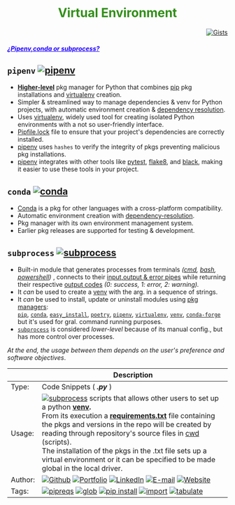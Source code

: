 <h1><div align="center"><font color= '#318f17'><b> Virtual Environment </b></font></div></h1>
<div align="right"> 

[![Gists](https://img.shields.io/badge/Gists-Environment-010b38?style=square&logo=github&*logoColor*=black)](https://gist.github.com/EstebanMqz/f30253a8bf8cb50b4510aa8bda10bf7c) </div>

<h4><font color= '#1e00ff'><i><u> ¿Pipenv,conda or subprocess? </u></i></font></h4>

## `pipenv` [![pipenv](https://img.shields.io/badge/pipenv-v2023.7.11-blue?style=flat)](https://pypi.org/project/pipenv/)

- <b><u>Higher-level</b></u> pkg manager for Python that combines [pip](https://pypi.org/project/pip/) pkg installations and [virtualenv](https://virtualenv.pypa.io/en/latest/) creation.
- Simpler & streamlined way to manage dependencies & venv for Python projects, with automatic environment creation & [dependency resolution](https://rubygems-gems.readthedocs.io/projects/pipy/en/stable/topics/more-dependency-resolution/?highlight=dependency%20resolution).
- Uses [virtualenv](https://virtualenv.pypa.io/en/latest/), widely used tool for creating isolated Python environments with a not so  user-friendly interface.
- [Pipfile.lock](https://pipenv.pypa.io/en/latest/basics/#pipfile-lock) file to ensure that your project's dependencies are correctly installed.
- [pipenv](https://pipenv.pypa.io/en/latest/) uses `hashes` to verify the integrity of pkgs preventing malicious pkg installations.
- [pipenv](https://pipenv.pypa.io/en/latest/) integrates with other tools like [pytest](https://docs.pytest.org/en/latest/), [flake8](https://flake8.pycqa.org/en/latest/), and [black](https://black.readthedocs.io/en/stable/), making it easier to use these tools in your project.

## `conda` [![conda](https://img.shields.io/badge/conda-v4.10.3-darkgreen?style=flat)](https://docs.conda.io/en/latest/)
- [Conda](https://docs.conda.io/en/latest/) is a pkg for other languages with a cross-platform compatibility.
- Automatic environment creation with [dependency-resolution](https://rubygems-gems.readthedocs.io/projects/pipy/en/stable/topics/more-dependency-resolution/?highlight=dependency%20resolution).
- Pkg manager with its own environment management system.
- Earlier pkg releases are supported for testing & development.

## `subprocess` [![subprocess](https://img.shields.io/badge/subprocess-builtin_module-black?style=flat)](https://docs.python.org/3/library/subprocess.html)

- Built-in module that generates processes from terminals <i>([cmd](https://en.wikipedia.org/wiki/Cmd.exe), [bash](https://github.com/EstebanMqz/Git-Basic-Commands), [powershell](https://learn.microsoft.com/en-us/powershell/)) </i> , connects to their [input,output & error pipes](https://docs.python.org/3/library/subprocess.html#subprocess.Popen) while returning their respective [output codes](https://docs.python.org/3/library/subprocess.html#subprocess.CompletedProcess) <i>(0: success, 1: error, 2: warning).</i>
- It <i>can</i> be used to create a [venv](https://docs.python.org/3/library/subprocess.html) with the arg. in a sequence of strings.
- It <i>can</i> be used to install, update or uninstall modules using [pkg managers](https://en.wikipedia.org/wiki/Package_manager):<br>
[`pip`](https://pypi.org/project/pip/), [`conda`](https://docs.conda.io/en/latest/), [`easy_install`](https://setuptools.pypa.io/en/latest/), [`poetry`](https://python-poetry.org/docs/), [`pipenv`](https://pipenv.pypa.io/en/latest/), [`virtualenv`](https://virtualenv.pypa.io/en/latest/), [`venv`](https://docs.python.org/3/library/venv.html), [`conda-forge`](https://conda-forge.org/docs/) but it's used for gral. command running purposes.
- [`subprocess`](https://docs.python.org/3/library/subprocess.html) is considered <i>lower-level</i> because of its manual config., but has more control over processes. <br>

<i>At the end, the usage between them depends on the user's preference and software objectives</i>.

|                                 | Description                                         |
| ------------------------------------------ | ---------------------------------------- |
| Type: | Code Snippets  ( ***.py***  )  |
| Usage: | [![subprocess](https://img.shields.io/badge/subprocess-builtin_module-black?style=flat)](https://docs.python.org/3/library/subprocess.html) scripts that allows other users to set up a python <b>[venv](https://docs.python.org/3/library/venv.html).</b><br> From its execution a <b>[requirements.txt](https://pip.pypa.io/en/stable/reference/requirements-file-format/)</b> file containing the pkgs and versions in the repo will be created by reading through repository's source files in [cwd](https://en.wikipedia.org/wiki/Working_directory#:~:text=In%20computing%2C%20the%20working%20directory,function%2C%20or%20just%20current%20directory.) (scripts). <br> The installation of the pkgs in the .txt file sets up a virtual environment or it can be specified to be made global in the local driver.|
| Author: | [![Github](https://img.shields.io/badge/EstebanMqz-000000?style=square&logo=github&logoColor=white)](https://github.com/EstebanMqz) [![Portfolio](https://img.shields.io/badge/Github-Portfolio-010b38?style=square&logo=github&logoColor=black)](https://estebanmqz.github.io/Portfolio/) [![LinkedIn](https://img.shields.io/badge/LinkedIn-041a80?style=square&logo=linkedin&logoColor=white)](https://www.linkedin.com/in/esteban-m65381722210212839/)  [![E-mail](https://img.shields.io/badge/Business-Mail-052ce6?style=square&logo=mail&logoColor=white)](mailto:esteban@esteban.com) [![Website](https://img.shields.io/badge/Website-ffffff?style=square&logo=opera&logoColor=red)](https://estebanmqz.com) |
| Tags: | [![pipreqs](https://img.shields.io/badge/pipreqs-0.4.13-blue.svg)](https://pypi.org/project/pipreqs/) [![glob](https://img.shields.io/badge/glob-2.0.7-blue.svg)](https://docs.python.org/3/library/glob.html) [![pip install](https://img.shields.io/badge/pip_install-20.3.4-blue.svg)](https://pip.pypa.io/en/stable/cli/pip_install/) [![import](https://img.shields.io/badge/import-0.0.1-blue.svg)](https://docs.python.org/3/reference/import.html) [![tabulate](https://img.shields.io/badge/tabulate-0.9.0-blue.svg)](https://pypi.org/project/tabulate/) |